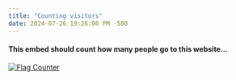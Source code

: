 ```yaml
---
title: "Counting visitors"
date: 2024-07-26 19:26:00 PM -500
---
```


#### This embed should count how many people go to this website...
<a href="https://info.flagcounter.com/96NW"><img src="https://s01.flagcounter.com/mini/96NW/bg_FFFFFF/txt_000000/border_CCCCCC/flags_0/" alt="Flag Counter" border="0"></a>